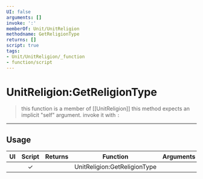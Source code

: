 ```yaml
---
UI: false
arguments: []
invoke: ':'
memberOf: Unit/UnitReligion
methodname: GetReligionType
returns: []
script: true
tags:
- Unit/UnitReligion/_function
- function/script
---
```

# UnitReligion:GetReligionType
> this function is a member of [[UnitReligion]]
> this method expects an implicit "self" argument. invoke it with `:`
-----
## Usage
|  UI | Script | Returns | Function | Arguments |
|:---:|:------:|-------:|:--------:|:---------|
| |✓||UnitReligion:GetReligionType||
